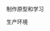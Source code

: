 制作原型和学习
<script src="https://cdn.jsdelivr.net/npm/vue"></script>

生产环境

<script src="https://cdn.jsdelivr.net/npm/vue@2.6.10/dist/vue.js"></script>

